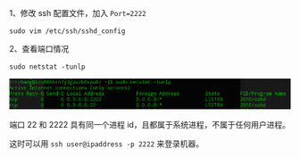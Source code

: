 
1、修改 ssh 配置文件，加入 `Port=2222`
```
sudo vim /etc/ssh/sshd_config
```

2、查看端口情况
```
sudo netstat -tunlp
```

![netstat -tunlp](图片/netstat%20-tunlp.png)

端口 22 和 2222 具有同一个进程 id，且都属于系统进程，不属于任何用户进程。

这时可以用 `ssh user@ipaddress -p 2222` 来登录机器。